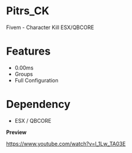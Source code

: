 # Pitrs_CK
Fivem - Character Kill ESX/QBCORE


# Features
- 0.00ms
- Groups
- Full Configuration

# Dependency
- ESX / QBCORE

**Preview**

https://www.youtube.com/watch?v=l_1Lw_TA03E
